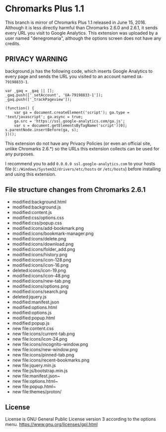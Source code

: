 # Chromarks Plus 1.1
This branch is mirror of Chromarks Plus 1.1 released in June 15, 2016. Although it is less directly harmful than Chromarks 2.6.0 and 2.6.1, it sends every URL you visit to Google Analytics. This extension was uploaded by a user named "denegromaria", although the options screen does not have any credits.

## PRIVACY WARNING
background.js has the following code, which inserts Google Analytics to every page and sends the URL you visited to an account named `UA-79198833-1`.

    var _gaq = _gaq || [];
    _gaq.push(['_setAccount', 'UA-79198833-1']);
    _gaq.push(['_trackPageview']);
    
    (function() {
        var ga = document.createElement('script'); ga.type = 'text/javascript'; ga.async = true;
        ga.src = 'https://ssl.google-analytics.com/ga.js';
        var s = document.getElementsByTagName('script')[0]; s.parentNode.insertBefore(ga, s);
    })();

This extension do not have any Privacy Policies (or even an official site, unlike Chromarks 2.6.*) so the URLs this extension collects can be used for any purposes.

I recommend you to add `0.0.0.0 ssl.google-analytics.com` to your hosts file (`C:/Windows/System32/drivers/etc/hosts` or `/etc/hosts`) before installing and using this extension.

## File structure changes from Chromarks 2.6.1
* modified:background.html
* modified:background.js
* modified:content.js
* modified:css/options.css
* modified:css/popup.css
* modified:icons/add-bookmark.png
* modified:icons/bookmark-manager.png
* modified:icons/delete.png
* modified:icons/download.png
* modified:icons/folder_add.png
* modified:icons/history.png
* modified:icons/icon-128.png
* modified:icons/icon-16.png
* deleted:icons/icon-19.png
* modified:icons/icon-48.png
* modified:icons/new-tab.png
* modified:icons/options.png
* modified:icons/search.png
* deleted:jquery.js
* modified:manifest.json
* modified:options.html
* modified:options.js
* modified:popup.html
* modified:popup.js
* new file:content.css
* new file:icons/current-tab.png
* new file:icons/icon-24.png
* new file:icons/incognito-window.png
* new file:icons/new-window.png
* new file:icons/pinned-tab.png
* new file:icons/recent-bookmarks.png
* new file:jquery.min.js
* new file:js/bootstrap.min.js
* new file:manifest.json~
* new file:options.html~
* new file:popup.html~
* new file:themes/proton/

## License
License is GNU General Public License version 3 according to the options menu.
https://www.gnu.org/licenses/gpl.html
